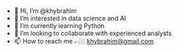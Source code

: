 - 👋 Hi, I’m @khybrahim
- 👀 I’m interested in data science and AI
- 🌱 I’m currently learning Python
- 💞️ I’m looking to collaborate with experienced analysts 
- 📫 How to reach me 👉🏼 khybrahim@gmail.com

<!---
khybrahim/khybrahim is a ✨ special ✨ repository because its `README.md` (this file) appears on your GitHub profile.
You can click the Preview link to take a look at your changes.
--->
